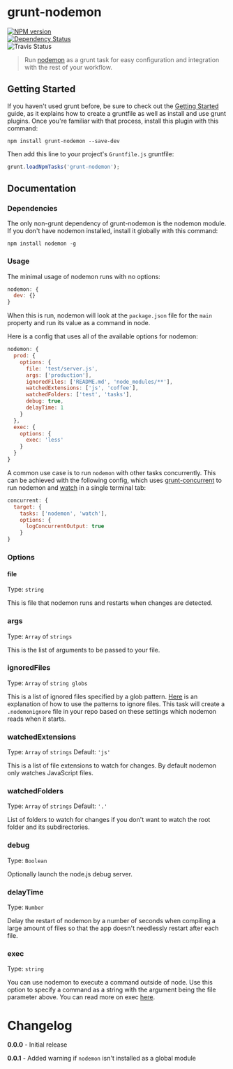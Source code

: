 # grunt-nodemon
[![NPM version](https://badge.fury.io/js/grunt-nodemon.png)](http://badge.fury.io/js/grunt-nodemon)  
[![Dependency Status](https://gemnasium.com/ChrisWren/grunt-nodemon.png)](https://gemnasium.com/ChrisWren/grunt-nodemon)   
![Travis Status](https://travis-ci.org/ChrisWren/grunt-nodemon.png)  

> Run [nodemon](https://github.com/remy/nodemon) as a grunt task for easy configuration and integration with the rest of your workflow.

## Getting Started
If you haven't used grunt before, be sure to check out the [Getting Started](http://gruntjs.com/getting-started) guide, as it explains how to create a gruntfile as well as install and use grunt plugins. Once you're familiar with that process, install this plugin with this command:
```shell
npm install grunt-nodemon --save-dev
```

Then add this line to your project's `Gruntfile.js` gruntfile:

```javascript
grunt.loadNpmTasks('grunt-nodemon');
```

## Documentation

### Dependencies
The only non-grunt dependency of grunt-nodemon is the nodemon module. If you don't have nodemon installed, install it globally with this command:

```shell
npm install nodemon -g
```

### Usage
The minimal usage of nodemon runs with no options:
```js
nodemon: {
  dev: {}
}
```
When this is run, nodemon will look at the `package.json` file for the `main` property and run its value as a command in node.

Here is a config that uses all of the available options for nodemon:

```js
nodemon: {
  prod: {
    options: {
      file: 'test/server.js',
      args: ['production'],
      ignoredFiles: ['README.md', 'node_modules/**'],
      watchedExtensions: ['js', 'coffee'],
      watchedFolders: ['test', 'tasks'],
      debug: true,
      delayTime: 1
    }
  },
  exec: {
    options: {
      exec: 'less'
    }
  }
}
```

A common use case is to run `nodemon` with other tasks concurrently. This can be achieved with the following config, which uses [grunt-concurrent](https://github.com/sindresorhus/grunt-concurrent) to run nodemon and [watch](https://github.com/gruntjs/grunt-contrib-watch) in a single terminal tab: 
```js
concurrent: {
  target: {
    tasks: ['nodemon', 'watch'],
    options: {
      logConcurrentOutput: true
    }
}
```
### Options

#### file
Type: `string`

This is file that nodemon runs and restarts when changes are detected.

### args
Type: `Array` of `strings`

This is the list of arguments to be passed to your file.

### ignoredFiles
Type: `Array` of `string globs`

This is a list of ignored files specified by a glob pattern. [Here](https://github.com/remy/nodemon#ignoring-files) is an explanation of how to use the patterns to ignore files. This task will create a `.nodemonignore` file in your repo based on these settings which nodemon reads when it starts.

### watchedExtensions
Type: `Array` of `strings` Default: `'js'`

This is a list of file extensions to watch for changes. By default nodemon only watches JavaScript files.

### watchedFolders
Type: `Array` of `strings` Default: `'.'`

List of folders to watch for changes if you don't want to watch the root folder and its subdirectories.

### debug
Type: `Boolean`

Optionally launch the node.js debug server.

### delayTime
Type: `Number`

Delay the restart of nodemon by a number of seconds when compiling a large amount of files so that the app doesn't needlessly restart after each file.

### exec
Type: `string`

You can use nodemon to execute a command outside of node. Use this option to specify a command as a string with the argument being the file parameter above. You can read more on exec [here](https://github.com/remy/nodemon#running-non-node-scripts).

# Changelog

**0.0.0** - Initial release

**0.0.1** - Added warning if `nodemon` isn't installed as a global module
